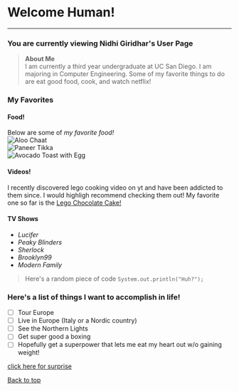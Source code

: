 # <a name="abcde">Welcome Human!</a>
----

### You are currently viewing Nidhi Giridhar's User Page  

> **About Me**  
I am currently a third year undergraduate at UC San Diego. I am majoring in Computer Engineering. Some of my favorite things to do are eat good food, cook, and watch netflix!  

### My Favorites 

#### Food!
Below are some of *my favorite food!*  
![Aloo Chaat](https://myfoodstory.com/wp-content/uploads/2019/10/Easy-Aloo-Chaat-Delhi-Style-2.jpg)  
![Paneer Tikka](https://www.cookwithmanali.com/wp-content/uploads/2015/07/Restaurant-Style-Recipe-Paneer-Tikka.jpg)  
![Avocado Toast with Egg](https://www.macheesmo.com/wp-content/uploads/2018/10/Everything-Avocado-Toast.jpg)  

#### Videos!  
I recently discovered lego cooking video on yt and have been addicted to them since. I would highligh recommend checking them out! My favorite one so far is the [Lego Chocolate Cake!](https://www.youtube.com/watch?v=qnfYo7RFER0)  

#### TV Shows  
- *Lucifer*
- *Peaky Blinders*
- *Sherlock* 
- *Brooklyn99*
- *Modern Family*

> Here's a random piece of code `System.out.println("Huh?");`   

### Here's a list of things I want to accomplish in life!  
- [ ] Tour Europe 
- [ ] Live in Europe (Italy or a Nordic country)
- [ ] See the Northern Lights
- [ ] Get super good a boxing  
- [ ] Hopefully get a superpower that lets me eat my heart out w/o gaining weight!  

[click here for surprise](/surprise/surprise.md)

[Back to top](#abcde)
